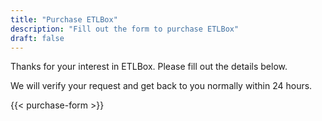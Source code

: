 ```yaml
---
title: "Purchase ETLBox"
description: "Fill out the form to purchase ETLBox"
draft: false
---
```


Thanks for your interest in ETLBox. 
Please fill out the details below. 

We will verify your request and get back to you normally within 24 hours.

{{< purchase-form >}}
